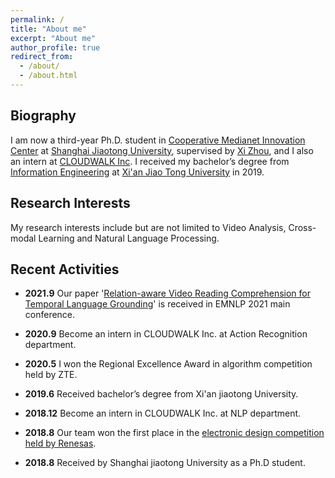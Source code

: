 ```yaml
---
permalink: /
title: "About me"
excerpt: "About me"
author_profile: true
redirect_from: 
  - /about/
  - /about.html
---
```


## Biography

I am now a third-year Ph.D. student in [Cooperative Medianet Innovation Center](https://cmic.sjtu.edu.cn/cn/Default.aspx) at [Shanghai Jiaotong University](http://en.sjtu.edu.cn/), supervised by [Xi Zhou](https://baike.baidu.com/item/%E5%91%A8%E6%9B%A6/16034807?fr=aladdin), and I also an intern at [CLOUDWALK Inc](https://www.cloudwalk.com/). I received my bachelor’s degree from [Information Engineering](http://dice.xjtu.edu.cn/) at [Xi'an Jiao Tong University](http://en.xjtu.edu.cn/) in 2019.

## Research Interests 

My research interests include but are not limited to Video Analysis, Cross-modal Learning and Natural Language Processing. 

## Recent Activities

- **2021.9** Our paper '[Relation-aware Video Reading Comprehension for Temporal Language Grounding](https://arxiv.org/abs/2110.05717)' is received in EMNLP 2021 main conference.

- **2020.9** Become an intern in CLOUDWALK Inc. at Action Recognition department.

- **2020.5** I won the Regional Excellence Award in algorithm competition held by ZTE.

- **2019.6** Received bachelor’s degree from Xi'an jiaotong University.

- **2018.12** Become an intern in CLOUDWALK Inc. at NLP department.

- **2018.8** Our team won the first place in the [electronic design competition held by Renesas](https://www.renesas.com/cn/zh/about/university-program/nuedc/2018.html).

- **2018.8** Received by Shanghai jiaotong University as a Ph.D student.